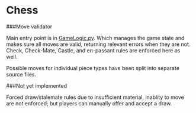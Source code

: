 Chess
=====

###Move validator

Main entry point is in [GameLogic.py](GameLogic.py).
Which manages the game state and makes sure all moves
are valid, returning relevant errors when they are not.
Check, Check-Mate, Castle, and en-passant rules are 
enforced here as well.

Possible moves for individual piece types have been 
split into separate source files.  

###Not yet implemented

Forced draw/stalemate rules due to insufficient material, 
inablity to move are not enforced; but players can manually 
offer and accept a draw.

